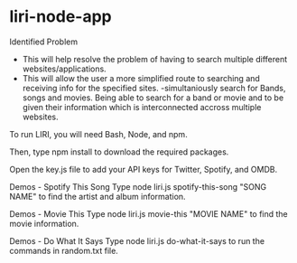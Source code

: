# liri-node-app

Identified Problem
  - This will help resolve the problem of having to search multiple different websites/applications.
  - This will allow the user a more simplified route to searching and receiving info for the specified sites.
  -simultaniously search for Bands, songs and movies. Being able to search for a band or movie and to be given their information which is interconnected accross multiple websites.

 To run LIRI, you will need Bash, Node, and npm.

Then, type npm install to download the required packages.


Open the key.js file to add your API keys for Twitter, Spotify, and OMDB.


Demos - Spotify This Song
Type node liri.js spotify-this-song "SONG NAME" to find the artist and album information.



Demos - Movie This
Type node liri.js movie-this "MOVIE NAME" to find the movie information.



Demos - Do What It Says
Type node liri.js do-what-it-says to run the commands in random.txt file.
